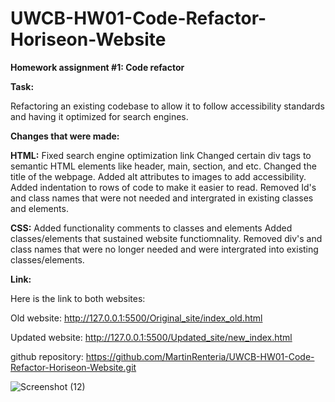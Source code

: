 # UWCB-HW01-Code-Refactor-Horiseon-Website

<strong>Homework assignment #1: Code refactor</strong>

<strong>Task:</strong>

Refactoring an existing codebase to allow it to follow accessibility standards and having it optimized for search engines.

<strong>Changes that were made:</strong>

<strong>HTML:</strong>
Fixed search engine optimization link 
Changed certain div tags to semantic HTML elements like header, main, section, and etc. 
Changed the title of the webpage.
Added alt attributes to images to add accessibility.
Added indentation to rows of code to make it easier to read.
Removed Id's and class names that were not needed and intergrated in existing classes and elements.

<strong>CSS:</strong>
Added functionality comments to classes and elements 
Added classes/elements that sustained website functiomnality.
Removed div's and class names that were no longer needed and were intergrated into existing classes/elements. 

<strong>Link:</strong>

Here is the link to both websites:  

Old website: http://127.0.0.1:5500/Original_site/index_old.html

Updated website: http://127.0.0.1:5500/Updated_site/new_index.html

github repository: https://github.com/MartinRenteria/UWCB-HW01-Code-Refactor-Horiseon-Website.git

![Screenshot (12)](https://user-images.githubusercontent.com/68476218/95643822-8f2d8880-0a66-11eb-88e9-8efdf64d02cf.png)
